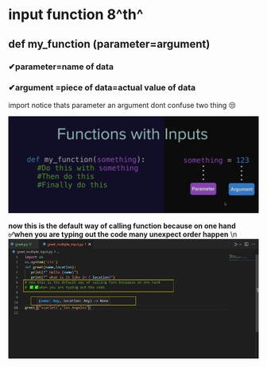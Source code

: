 #  input function     8^th^

 ## def my_function (parameter=argument)    
 
 ###  ✔parameter=name of data 
 ###  ✔argument =piece of data=actual value of data
 
import notice   thats  parameter an argument    dont confuse two thing 😒

![parameter](https://raw.githubusercontent.com/wer340/python-angelayu/main/day-8/aparameter_aargument.png)


**now this is the default way of calling function because on one hand  ✅when you are typing out the code 
many unexpect order happen** \n
![parameter](https://raw.githubusercontent.com/wer340/python-angelayu/main/day-8/parameter.png)



